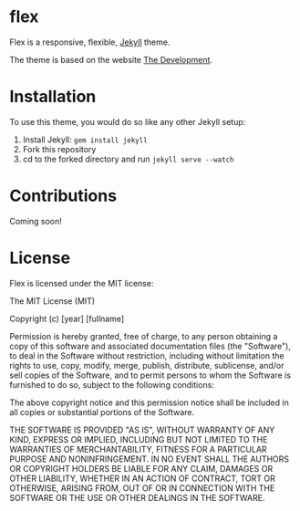 flex
====

Flex is a responsive, flexible, [Jekyll](http://jekyllrb.com) theme.

The theme is based on the website [The Development](http://thedevelopment.co).

Installation
===
To use this theme, you would do so like any other Jekyll setup:

1. Install Jekyll: `gem install jekyll`
2. Fork this repository
3. cd to the forked directory and run `jekyll serve --watch`

Contributions
===

Coming soon!

License
===

Flex is licensed under the MIT license:


The MIT License (MIT)

Copyright (c) [year] [fullname]

Permission is hereby granted, free of charge, to any person obtaining a copy
of this software and associated documentation files (the "Software"), to deal
in the Software without restriction, including without limitation the rights
to use, copy, modify, merge, publish, distribute, sublicense, and/or sell
copies of the Software, and to permit persons to whom the Software is
furnished to do so, subject to the following conditions:

The above copyright notice and this permission notice shall be included in all
copies or substantial portions of the Software.

THE SOFTWARE IS PROVIDED "AS IS", WITHOUT WARRANTY OF ANY KIND, EXPRESS OR
IMPLIED, INCLUDING BUT NOT LIMITED TO THE WARRANTIES OF MERCHANTABILITY,
FITNESS FOR A PARTICULAR PURPOSE AND NONINFRINGEMENT. IN NO EVENT SHALL THE
AUTHORS OR COPYRIGHT HOLDERS BE LIABLE FOR ANY CLAIM, DAMAGES OR OTHER
LIABILITY, WHETHER IN AN ACTION OF CONTRACT, TORT OR OTHERWISE, ARISING FROM,
OUT OF OR IN CONNECTION WITH THE SOFTWARE OR THE USE OR OTHER DEALINGS IN THE
SOFTWARE.
